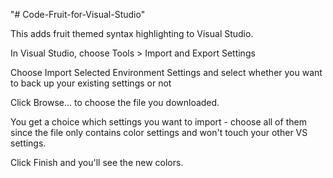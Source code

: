 "# Code-Fruit-for-Visual-Studio" 

This adds fruit themed syntax highlighting to Visual Studio.

In Visual Studio, choose Tools > Import and Export Settings

Choose Import Selected Environment Settings and select whether you want to back up your existing settings or not

Click Browse... to choose the file you downloaded.

You get a choice which settings you want to import - choose all of them since the file only contains color settings and won't touch your other VS settings.

Click Finish and you'll see the new colors.